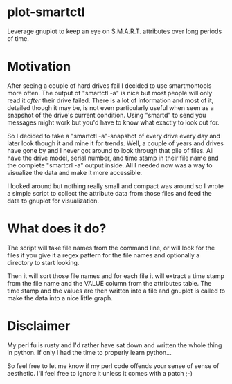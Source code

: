 plot-smartctl
=============

Leverage gnuplot to keep an eye on S.M.A.R.T. attributes over long periods of time.


Motivation
==========
After seeing a couple of hard drives fail I decided to use smartmontools 
more often. 
The output of "smartctl -a" is nice but most people will only read it _after_ 
their drive failed. There is a lot of information and most of it, detailed 
though it may be, is not even particularly useful when seen as a snapshot 
of the drive's current condition. Using "smartd" to send you messages might
work but you'd have to know what exactly to look out for. 

So I decided to take a "smartctl -a"-snapshot of every drive every day and
later look though it and mine it for trends. Well, a couple of years and
drives have gone by and I never got around to look through that pile of
files. All have the drive model, serial number, and time stamp in their
file name and the complete "smartcrl -a" output inside. All I needed now
was a way to visualize the data and make it more accessible.

I looked around but nothing really small and compact was around so I wrote
a simple script to collect the attribute data from those files and feed the
data to gnuplot for visualization.


What does it do?
================
The script will take file names from the command line, or will look for
the files if you give it a regex pattern for the file names and optionally
a directory to start looking.

Then it will sort those file names and for each file it will extract
a time stamp from the file name and the VALUE column from the attributes
table. The time stamp and the values are then written into a file and
gnuplot is called to make the data into a nice little graph.

Disclaimer
==========
My perl fu is rusty and I'd rather have sat down and written the whole
thing in python. If only I had the time to properly learn python...

So feel free to let me know if my perl code offends your sense of sense
of aesthetic. I'll feel free to ignore it unless it comes with a patch ;-)


